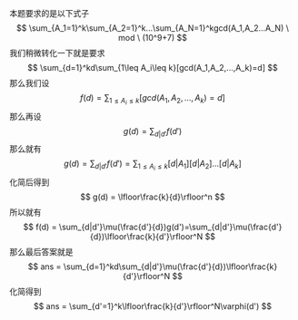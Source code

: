 本题要求的是以下式子
$$
\sum_{A_1=1}^k\sum_{A_2=1}^k...\sum_{A_N=1}^kgcd(A_1,A_2...A_N) \ mod \ (10^9+7)
$$
我们稍微转化一下就是要求
$$
\sum_{d=1}^kd\sum_{1\leq A_i\leq k}[gcd(A_1,A_2,...,A_k)=d]
$$
那么我们设
$$
f(d) = \sum_{1\leq A_i \leq k}[gcd(A_1,A_2,...,A_k)=d]
$$
那么再设
$$
g(d) = \sum_{d|d'}f(d')
$$
那么就有
$$
g(d)=\sum_{d|d'}f(d')=\sum_{1\leq A_i \leq k}[d|A_1][d|A_2]...[d|A_k]
$$
化简后得到
$$
g(d) = \lfloor\frac{k}{d}\rfloor^n
$$
所以就有
$$
f(d) = \sum_{d|d'}\mu(\frac{d'}{d})g(d')=\sum_{d|d'}\mu(\frac{d'}{d})\lfloor\frac{k}{d'}\rfloor^N
$$
那么最后答案就是
$$
ans = \sum_{d=1}^kd\sum_{d|d'}\mu(\frac{d'}{d})\lfloor\frac{k}{d'}\rfloor^N
$$
化简得到
$$
ans = \sum_{d'=1}^k\lfloor\frac{k}{d'}\rfloor^N\varphi(d')
$$
